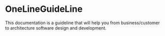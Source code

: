 # OneLineGuideLine
This documentation is a guideline that will help you from business/customer to architecture software design and development.
